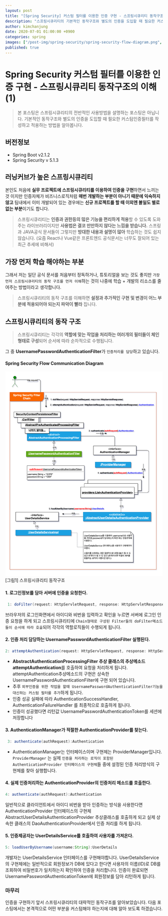 ```yaml
---
layout: post
title: "[Spring Security] 커스텀 필터를 이용한 인증 구현 - 스프링시큐리티 동작구조의 이해(1)"
description: "스프링시큐리티의 기본적인 동작구조와 별도의 인증을 도입할 때 필요한 커스텀인증필터를 작성하고 적용하는 방법을 알아봅니다"
author: kimchanjung
date: 2020-07-01 01:00:00 +0900
categories: spring
images: ["/post-img/spring-security/spring-security-flow-diagram.png", "/post-img/spring-security/spring-security-flow-diagram.png"]
published: true
---
```


# Spring Security 커스텀 필터를 이용한 인증 구현 - 스프링시큐리티 동작구조의 이해(1)
> 본 포스팅은 스프링시큐리티의 전반적인 사용방법을 설명하는 포스팅은 아닙니다. 기본적인 동작구조와 별도의 인증을 도입할 때 필요한 커스텀인증필터를 작성하고 적용하는 방법을 알아봅니다.

## 버전정보
- Spring Boot v2.1.2
- Spring Security v 5.1.3

## 러닝커브가 높은 스프링시큐리티
본인도 처음에 **실무 프로젝트에 스프링시큐리티를 이용하여 인증을 구현**하면서 느끼는 것 이지만 인증자체가 비즈니스로직처럼 **매번 개발하는 부분이 아니기 때문에 익숙하지 않고** 팀내에서 이미 개발되어 있는 경우에는 **신규 프로젝트를 할 때 이외엔 볼일도 별로 없는 부분**이기도 합니다.  
> 스프링시큐리티는 **인증과 권한등의 많은 기능을 편리하게 적용**할 수 있도록 도와 주는 라이브러리이지만 **사용법은 결코 만만하지 않다는 느낌을 받습니다.** 스프링과 JAVA공식 문서들이 그렇지만 **방대한 내용과 설명이 많아** 학습하는 것도 쉽지 않습니다. (요즘 React나 Vue같은 프론트엔드 공식문서는 너무도 잘되어 있는 최근 추세에 비해서)  

## 가장 먼저 학습 해야하는 부분
그래서 저는 일단 공식 문서를 처음부터 정독하거나, 튜토리얼을 보는 것도 좋지만 `가장 먼저 스프링시큐리티의 동작 구조를 먼저 이해`하는 것이 나중에 학습 + 개발의 리소스를 줄여주는 방법이라고 생각합니다. 
> 스프링시큐리티의 동작 구조를 이해하면 **설정과 추가적인 구현 및 변경이 어느 부분에 적용되어야 되는지 파악이 빨라** 집니다.

## 스프링시큐리티의 동작 구조
> 스프링시큐리티는 각각의 **역할에 맞는 작업을 처리하는 여러개의 필터들이 체인형태로 구성**되어 순서에 따라 순차적으로 수행됩니다.   

그 중 **UsernamePasswordAuthenticationFilter**가 `인증처리를 담당`하고 있습니다.  
#### Spring Security Flow Communication Diagram
![spring-security-flow-diagram](/post-img/spring-security/spring-security-flow-diagram.png)
[그림1] 스프링시큐리티 동작구조

#### 1. 로그인정보를 담아 서버에 인증을 요청한다.
```java
 1: doFilter(request: HttpServletRequest, response: HttpServletResponse)
```  
브라우저의 로그인화면에서 아이디와 비번을 입력하고 확인을 누르면 서버에 로그인 인증 요청을 하게 되고 
스프링시큐리티에 `Chain형태로 구성된 Filter들의 doFilter메소드들이 순서에 따라 호출`되어 각각의 역할로직들이 수행되게 됩니다.

#### 2. 인증 처리 담당하는 UsernamePasswordAuthenticationFilter 실행된다.
```java
2: attemptAuthentication(request: HttpServletRequest, response: HttpServletResponse):Authentication  
```  
- **AbstractAuthenticationProcessingFilter 추상 클래스의 추상메소드 attemptAuthentication**를 호출하여 요청을 처리하게 됩니다. attemptAuthentication추상메소드의 구현은 상속한 UsernamePasswordAuthenticationFilter에 구현 되어 있습니다. 
- 추후 `외부인증을 위한 작업을 할때 UsernamePasswordAuthenticationFilter기능을 대신하는 커스텀 필터를 추가`하게 됩니다. 
- 인증 성공 실패에 따라 AuthenticationSuccessHandler, AuthenticationFailureHandler 를 최종적으로 호출하게 됩니다.
- 인증이 성공했다면 리턴값 UsernamePasswordAuthenticationToken를 세션에 저장합니다


#### 3. AuthenticationManager가 적절한 AuthenticationProvider를 찾는다.
```java
 3: authenticate(authRequest):Authentication  
``` 

- AuthenticationManager는 인터페이스이며 구현체는 ProviderManager입니다. `ProviderManager`
는 실제 `인증을 처리하는 로직이 포함된 AuthenticationProvider 인터페이스의 구현체`들 중에 설정된 인증 처리방식의 구현체를 찾아 실행합니다.

#### 4. 실제 인증처리하는 AuthenticationProvider의 인증처리 메소드를 호출한다.
```java
4: authenticate(authRequest):Authentication   
```   
일반적으로 클라이언트에서 아이디 비번을 받아 인증하는 방식을 사용한다면 AuthenticationProvider 인터페이스의 구현체 AbstractUserDetailsAuthenticationProvider 추상클래스를 호출하게 되고 실제 상속한 클래스의 DaoAuthenticationProvider에서 인증 처리를 하게 됩니다. 

#### 5. 인증제공자는 UserDetailsService를 호출하여 사용자를 가져온다.
```java
5: loadUserByUsername(username:String):UserDetails  
```  
개발자는 UserDetailsService 인터페이스를 구현해야합니다. UserDetailsService의 구현체에는 일반적으로 회원정보가 DB에 있다고 한다면 사용자의 이름(ID)로 DB를 조회하여 비밀번호가 일치하는지 확인하여 인증을 처리합니다. 인증이 완료되면 UsernamePasswordAuthenticationToken에 회원정보를 담아 리턴하게 됩니다.

### 마무리
인증을 구현하기 앞서 스프링시큐리티의 대략적인 동작구조를 알아보았습니다. 다음 포스팅에서는 본격적으로 어떤 부분을 커스텀해야 하는지에 대해 알아 보도록 하겠습니다.
